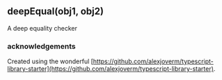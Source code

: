 ## deepEqual(obj1, obj2)

A deep equality checker

### acknowledgements

Created using the wonderful [https://github.com/alexjoverm/typescript-library-starter](https://github.com/alexjoverm/typescript-library-starter).
